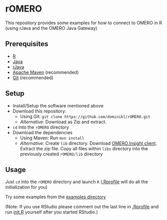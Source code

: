 # rOMERO

This repository provides some examples for how to connect to OMERO in R (using rJava and the OMERO Java Gateway)

## Prerequisites

* [R](https://www.r-project.org/)
* [Java](http://openjdk.java.net/)
* [rJava](https://cran.r-project.org/web/packages/rJava/index.html)
* [Apache Maven](https://maven.apache.org/) (recommended)
* [Git](https://git-scm.com/) (recommended)

## Setup
* Install/Setup the software mentioned above
* Download this repository: 
  * Using Git: ```git clone https://github.com/dominikl/rOMERO.git```
  * _Alternative_: Download as Zip and extract.
* ```cd``` into the ```rOMERO``` directory
* Download the dependencies
  * Using Maven: Run ```mvn install```
  * _Alternative_: Create ```lib``` directory. Download [OMERO.Insight client](http://downloads.openmicroscopy.org/omero/5.2.4/). Extract the zip file. Copy all files within ```libs``` directory into the previously created ```rOMERO/lib``` directory

## Usage
Just ```cd``` into the ```rOMERO``` directory and launch ```R``` ([.Rprofile](.Rprofile) will do all the initialization for you)

Try some examples from the [examples directory](examples)

(Note: If you use RStudio please comment out the last line in [.Rprofile](.Rprofile) and run [init.R](R/init.R) yourself after you started RStudio.)

